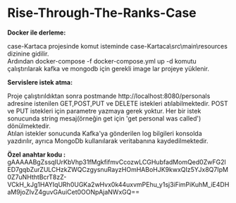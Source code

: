 # Rise-Through-The-Ranks-Case
<b>Docker ile derleme:</b>

case-Kartaca projesinde komut isteminde case-Kartaca\src\main\resources dizinine gidilir. </br>
Ardından docker-compose -f docker-compose.yml up -d komutu çalıştırılarak kafka ve mongodb için gerekli image lar projeye yüklenir. 

<b>Servislere istek atma:</b>

Proje çalıştırıldıktan sonra postmande http://localhost:8080/personals adresine istenilen GET,POST,PUT ve DELETE istekleri atılabilmektedir. POST ve PUT istekleri için parametre yazmaya gerek yoktur. Her bir istek sonucunda string mesaj(örneğin get için 'get personal was called') dönülmektedir. </br>Atılan istekler sonucunda Kafka'ya gönderilen log bilgileri konsolda yazdırılır, ayrıca MongoDb kullanılarak veritabanına kaydedilmektedir.


<b>Özel anahtar kodu : </b>
gAAAAABgZssqIUrKbVhp31fMgkfifmvCcozwLCGHubfadMomQed0ZwFG2lED7gqbZurZULCHzkZWQCzgysnuRayzHOmHABoHJK9kwxQIz5YJx8Q7IpM0Z7uNHthtBcrT8zZ-VCkH_kJg1HAYIqURh0UGKa2wHvx0k44uxvmPEhu_y1sj3iFimPiKuhM_iE4DHaM9joZIvZ4guvGAuiCet0OONpAjaNWxGQ==

